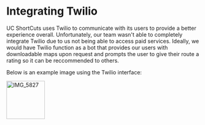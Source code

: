# Integrating Twilio

UC ShortCuts uses Twilio to communicate with its users to provide a better experience overall. Unfortunately, our team wasn't able to completely integrate Twilio due to us not being able to access paid services. Ideally, we would have Twilio function as a bot that provides our users with downloadable maps upon request and prompts the user to give their route a rating so it can be reccommended to others.

Below is an example image using the Twilio interface:

<img width="100" alt="IMG_5827" src="https://user-images.githubusercontent.com/124422930/216802710-d68c28b0-2170-4d4d-8537-779e4021d9bc.png">
